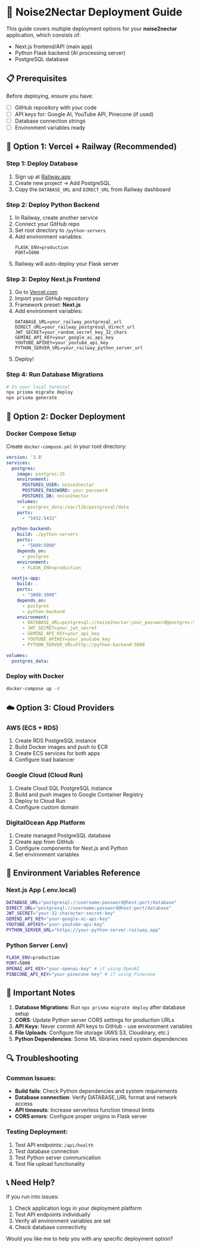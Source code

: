 # 🚀 Noise2Nectar Deployment Guide

This guide covers multiple deployment options for your **noise2nectar** application, which consists of:
- Next.js frontend/API (main app)
- Python Flask backend (AI processing server)
- PostgreSQL database

## 📋 Prerequisites

Before deploying, ensure you have:
- [ ] GitHub repository with your code
- [ ] API keys for: Google AI, YouTube API, Pinecone (if used)
- [ ] Database connection strings
- [ ] Environment variables ready

## 🌟 Option 1: Vercel + Railway (Recommended)

### Step 1: Deploy Database
1. Sign up at [Railway.app](https://railway.app)
2. Create new project → Add PostgreSQL
3. Copy the `DATABASE_URL` and `DIRECT_URL` from Railway dashboard

### Step 2: Deploy Python Backend
1. In Railway, create another service
2. Connect your GitHub repo
3. Set root directory to `/python-servers`
4. Add environment variables:
   ```
   FLASK_ENV=production
   PORT=5000
   ```
5. Railway will auto-deploy your Flask server

### Step 3: Deploy Next.js Frontend
1. Go to [Vercel.com](https://vercel.com)
2. Import your GitHub repository
3. Framework preset: **Next.js**
4. Add environment variables:
   ```
   DATABASE_URL=your_railway_postgresql_url
   DIRECT_URL=your_railway_postgresql_direct_url  
   JWT_SECRET=your_random_secret_key_32_chars
   GEMINI_API_KEY=your_google_ai_api_key
   YOUTUBE_APIKEY=your_youtube_api_key
   PYTHON_SERVER_URL=your_railway_python_server_url
   ```
5. Deploy!

### Step 4: Run Database Migrations
```bash
# In your local terminal
npx prisma migrate deploy
npx prisma generate
```

## 🐳 Option 2: Docker Deployment

### Docker Compose Setup
Create `docker-compose.yml` in your root directory:

```yaml
version: '3.8'
services:
  postgres:
    image: postgres:15
    environment:
      POSTGRES_USER: noise2nectar
      POSTGRES_PASSWORD: your_password
      POSTGRES_DB: noise2nectar
    volumes:
      - postgres_data:/var/lib/postgresql/data
    ports:
      - "5432:5432"

  python-backend:
    build: ./python-servers
    ports:
      - "5000:5000"
    depends_on:
      - postgres
    environment:
      - FLASK_ENV=production

  nextjs-app:
    build: .
    ports:
      - "3000:3000"
    depends_on:
      - postgres
      - python-backend
    environment:
      - DATABASE_URL=postgresql://noise2nectar:your_password@postgres:5432/noise2nectar
      - JWT_SECRET=your_jwt_secret
      - GEMINI_API_KEY=your_api_key
      - YOUTUBE_APIKEY=your_youtube_key
      - PYTHON_SERVER_URL=http://python-backend:5000

volumes:
  postgres_data:
```

### Deploy with Docker
```bash
docker-compose up -d
```

## ☁️ Option 3: Cloud Providers

### AWS (ECS + RDS)
1. Create RDS PostgreSQL instance
2. Build Docker images and push to ECR
3. Create ECS services for both apps
4. Configure load balancer

### Google Cloud (Cloud Run)
1. Create Cloud SQL PostgreSQL instance
2. Build and push images to Google Container Registry
3. Deploy to Cloud Run
4. Configure custom domain

### DigitalOcean App Platform
1. Create managed PostgreSQL database
2. Create app from GitHub
3. Configure components for Next.js and Python
4. Set environment variables

## 🔧 Environment Variables Reference

### Next.js App (.env.local)
```bash
DATABASE_URL="postgresql://username:password@host:port/database"
DIRECT_URL="postgresql://username:password@host:port/database"
JWT_SECRET="your-32-character-secret-key"
GEMINI_API_KEY="your-google-ai-api-key"
YOUTUBE_APIKEY="your-youtube-api-key"
PYTHON_SERVER_URL="https://your-python-server.railway.app"
```

### Python Server (.env)
```bash
FLASK_ENV=production
PORT=5000
OPENAI_API_KEY="your-openai-key" # if using OpenAI
PINECONE_API_KEY="your-pinecone-key" # if using Pinecone
```

## 🚨 Important Notes

1. **Database Migrations**: Run `npx prisma migrate deploy` after database setup
2. **CORS**: Update Python server CORS settings for production URLs
3. **API Keys**: Never commit API keys to GitHub - use environment variables
4. **File Uploads**: Configure file storage (AWS S3, Cloudinary, etc.)
5. **Python Dependencies**: Some ML libraries need system dependencies

## 🔍 Troubleshooting

### Common Issues:
- **Build fails**: Check Python dependencies and system requirements
- **Database connection**: Verify DATABASE_URL format and network access
- **API timeouts**: Increase serverless function timeout limits
- **CORS errors**: Configure proper origins in Flask server

### Testing Deployment:
1. Test API endpoints: `/api/health`
2. Test database connection
3. Test Python server communication
4. Test file upload functionality

## 📞 Need Help?

If you run into issues:
1. Check application logs in your deployment platform
2. Test API endpoints individually
3. Verify all environment variables are set
4. Check database connectivity

Would you like me to help you with any specific deployment option? 